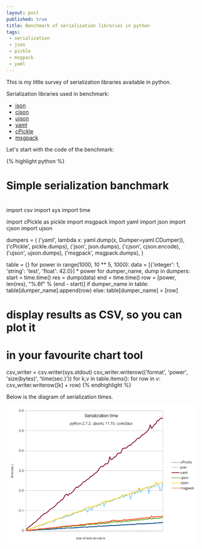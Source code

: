 ```yaml
---
layout: post
published: true
title: Benchmark of serialization libraries in python
tags:
 - serialization
 - json
 - pickle
 - msgpack
 - yaml
---
```


This is my little survey of serialization libraries
available in python.

Serialization libraries used in benchmark:

 * [json](http://docs.python.org/library/json.html)
 * [cjson](http://pypi.python.org/pypi/python-cjson) 
 * [ujson](http://pypi.python.org/pypi/ujson/)
 * [yaml](http://pyyaml.org/) 
 * [cPickle](http://docs.python.org/library/pickle.html)
 * [msgpack](http://msgpack.org/)

Let's start with the code of the benchmark:

{% highlight python %}
#
# Simple serialization banchmark
#

import csv
import sys
import time

import cPickle as pickle
import msgpack
import yaml
import json
import cjson
import ujson

dumpers = (
    ('yaml', lambda x: yaml.dump(x, Dumper=yaml.CDumper)),
    ('cPickle', pickle.dumps),
    ('json', json.dumps),
    ('cjson', cjson.encode),
    ('ujson', ujson.dumps),
    ('msgpack', msgpack.dumps),
)

table = {}
for power in range(1000, 10 ** 5, 1000):
    data = [{'integer': 1, 'string': 'test', 'float': 42.0}] * power
    for dumper_name, dump in dumpers:
        start = time.time()
        res = dump(data)
        end = time.time()
        row = [power, len(res), "%.6f" % (end - start)]
        if dumper_name in table:
            table[dumper_name].append(row)
        else:
            table[dumper_name] = [row]

# display results as CSV, so you can plot it
# in your favourite chart tool
csv_writer = csv.writer(sys.stdout)
csv_writer.writerow(('format', 'power', 'size(bytes)', 'time(sec.)'))
for k,v in table.items():
    for row in v:
        csv_writer.writerow([k] + row)
{% endhighlight %}

Below is the diagram of serialization times.

<img src="/static/serialization-in-python-benchmark.png"/>
